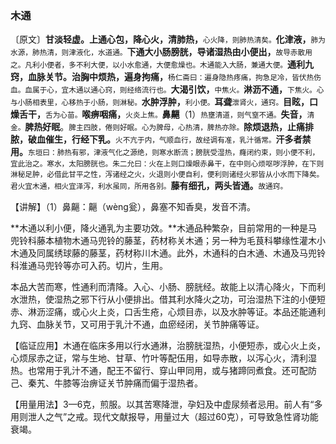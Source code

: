 ### 木通

〔原文〕**甘淡轻虚。上通心包，降心火，清肺热，**<small>心火降，则肺热清矣。</small>**化津液，**<small>肺为水源，肺热清，则津液化，水道通。</small>**下通大小肠膀胱，导诸湿热由小便出，**<small>故导赤散用之。凡利小便者，多不利大便，以小水愈通，大便愈燥也。木通能入大肠，兼通大便。</small>**通利九窍，血脉关节。治胸中烦热，遍身拘痛，**<small>杨仁斋曰：遍身隐热疼痛，拘急足冷，皆伏热伤血。血属于心，宜木通以通心窍，则经络流行也。</small>**大渴引饮，**<small>中焦火。</small>**淋沥不通，**<small>下焦火。心与小肠相表里，心移热于小肠，则淋秘。</small>**水肿浮肿，**<small>利小便。</small>**耳聋**<small>泄肾火，通窍。</small>**目眩，口燥舌干，**<small>舌为心苗。</small>**喉痹咽痛，**<small>火炎上焦。</small>**鼻齆**（1）<small>热壅清道，则气窒不通。</small>**失音，**<small>清金。</small>**脾热好眠**。<small>脾主四肢，倦则好眠。心为脾母，心热清，脾热亦除。</small>**除烦退热，止痛排脓，破血催生，行经下乳。**<small>火不亢于内，气顺血行，故经调有准，乳汁循常。</small>**汗多者禁用。**<small>东垣曰：肺热有邪，津液气化之源绝，则寒水断流；膀胱受湿热，癃闭约束，则小便不利，宜此治之。寒水，太阳膀胱也。朱二允曰：火在上则口燥眼赤鼻干，在中则心烦呕哕浮肿，在下则淋秘足肿，必借此甘平之性，泻诸经之火，火退则小便自利，便利则诸经火邪皆从小水而下降矣。君火宜木通，相火宜泽泻，利水虽同，所用各别。</small>**藤有细孔，两头皆通。**<small>故通窍。</small>

【讲解】（1）鼻齆：齆（wèng瓮），鼻塞不知香臭，发音不清。

**木通以利小便，降火通乳为主要功效。**木通品种繁杂，目前常用的一种是马兜铃科藤本植物木通马兜铃的藤茎，药材称关木通；另一种为毛茛科攀缘性灌木小木通及同属绣球藤的藤茎，药材称川木通。此外，木通科的白木通、木通及马兜铃科淮通马兜铃等亦可入药。切片，生用。

本品大苦而寒，性通利而清降。入心、小肠、膀胱经。故能上以清心降火，下而利水泄热，使湿热之邪下行从小便排出。借其利水降火之功，可治湿热下注的小便短赤、淋沥涩痛，或心火上炎，口舌生疮，心烦目赤，以及水肿等证。本品还能通利九窍、血脉关节，又可用于乳汁不通，血瘀经闭，关节肿痛等证。

【临证应用】木通在临床多用以行水通淋，治膀胱湿热，小便短赤，或心火上炎，心烦尿赤之证，常与生地、甘草、竹叶等配伍用，如导赤散，以泻心火，清利湿热。也常用于乳汁不通，配王不留行、穿山甲同用，或与猪蹄同煮食。还可配防己、秦艽、牛膝等治痹证关节肿痛而偏于湿热者。

【用量用法】3—6克，煎服。以其苦寒降泄，孕妇及中虚尿频者忌用。前人有“多用则泄人之气”之戒。现代文献报导，用量过大（超过60克），可导致急性肾功能衰竭。
